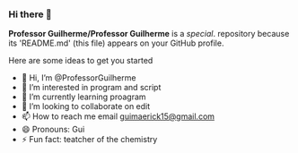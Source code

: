 ### Hi there 👋


**Professor Guilherme/Professor Guilherme** is a _special_. repository because its 'README.md' (this file) appears on your GitHub profile.

Here are some ideas to get you started

- 👋 Hi, I’m @ProfessorGuilherme
- 👀 I’m interested in program and script
- 🌱 I’m currently learning proagram
- 💞️ I’m looking to collaborate on edit
- 📫 How to reach me email guimaerick15@gmail.com
- 😄 Pronouns: Gui
- ⚡ Fun fact: teatcher of the chemistry

<!---
ProfessorGuilherme/ProfessorGuilherme is a ✨ special ✨ repository because its `README.md` (this file) appears on your GitHub profile.
You can click the Preview link to take a look at your changes.
--->

